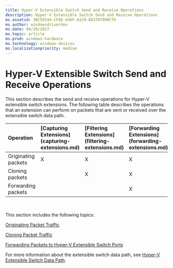 ```yaml
---
title: Hyper-V Extensible Switch Send and Receive Operations
description: Hyper-V Extensible Switch Send and Receive Operations
ms.assetid: 3BC59344-CF8E-436F-A1C9-883707990C7D
ms.author: windowsdriverdev
ms.date: 04/20/2017
ms.topic: article
ms.prod: windows-hardware
ms.technology: windows-devices
ms.localizationpriority: medium
---
```


# Hyper-V Extensible Switch Send and Receive Operations


This section describes the send and receive operations for Hyper-V extensible switch extensions. The following table describes the operations that an extension can perform on packets that are sent or received over the extensible switch data path.

<table>
<colgroup>
<col width="25%" />
<col width="25%" />
<col width="25%" />
<col width="25%" />
</colgroup>
<thead>
<tr class="header">
<th align="left">Operation</th>
<th align="left">[Capturing Extensions](capturing-extensions.md)</th>
<th align="left">[Filtering Extensions](filtering-extensions.md)</th>
<th align="left">[Forwarding Extensions](forwarding-extensions.md)</th>
</tr>
</thead>
<tbody>
<tr class="odd">
<td align="left">Originating packets</td>
<td align="left">X</td>
<td align="left">X</td>
<td align="left">X</td>
</tr>
<tr class="even">
<td align="left">Cloning packets</td>
<td align="left"></td>
<td align="left">X</td>
<td align="left">X</td>
</tr>
<tr class="odd">
<td align="left">Forwarding packets</td>
<td align="left"></td>
<td align="left"></td>
<td align="left">X</td>
</tr>
</tbody>
</table>

 

This section includes the following topics:

[Originating Packet Traffic](originating-packet-traffic.md)

[Cloning Packet Traffic](cloning-or-duplicating-packet-traffic.md)

[Forwarding Packets to Hyper-V Extensible Switch Ports](forwarding-packets-to-hyper-v-extensible-switch-ports.md)

For more information about the extensible switch data path, see [Hyper-V Extensible Switch Data Path](hyper-v-extensible-switch-data-path.md).

 

 





